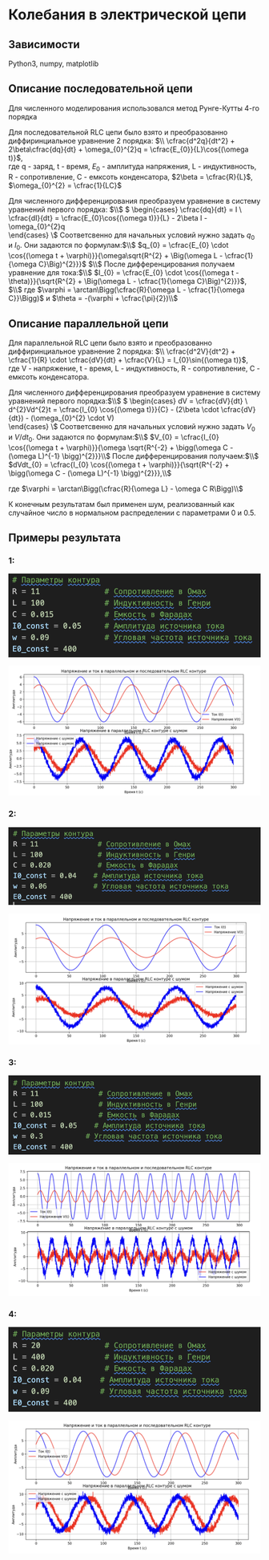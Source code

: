 # Колебания в электрической цепи

## Зависимости
Python3, numpy, matplotlib

## Описание последовательной цепи
Для численного моделирования использовался метод Рунге-Кутты 4-го порядка

Для последовательной RLC цепи было взято и преобразованно диффиринциальное уравнение 2 порядка:
$\\ \cfrac{d^2q}{dt^2} + 2\beta\cfrac{dq}{dt} + \omega_{0}^{2}q = \cfrac{E_{0}}{L}\cos{(\omega t)}$,  
где q - заряд, t - время, $E_{0}$ - амплитуда напряжения, L - индуктивность, R - сопротивление, С - емксоть конденсатора, $2\beta = \cfrac{R}{L}$, $\omega_{0}^{2} = \cfrac{1}{LC}$

Для численного дифференцирования преобразуем уравнение в систему уравнений первого порядка:
$\\$
$
  \begin{cases}
    \cfrac{dq}{dt} = I      \\
    \cfrac{dI}{dt} = \cfrac{E_{0}\cos{(\omega t)}}{L} - 2\beta I - \omega_{0}^{2}q  
  \end{cases}
\\$
Соответсвенно для начальных условий нужно задать $q_{0}$ и $I_{0}$. Они задаются по формулам:$\\$
$q_{0} = \cfrac{E_{0} \cdot \cos{(\omega t + \varphi)}}{\omega\sqrt{R^{2} + \Big(\omega L - \cfrac{1}{\omega C}\Big)^{2}}}$ $\\$
После дифференцирования получаем уравнение для тока:$\\$
$I_{0} = \cfrac{E_{0} \cdot \cos{(\omega t - \theta)}}{\sqrt{R^{2} + \Big(\omega L - \cfrac{1}{\omega C}\Big)^{2}}}$, $\\$
 где $\varphi = \arctan\Bigg(\cfrac{R}{\omega L - \cfrac{1}{\omega C}}\Bigg)$ и $\theta = -(\varphi + \cfrac{\pi}{2})\\$

## Описание параллельной цепи
Для параллельной RLC цепи было взято и преобразованно диффиринциальное уравнение 2 порядка:
$\\ \cfrac{d^2V}{dt^2} + \cfrac{1}{R} \cdot \cfrac{dV}{dt} + \cfrac{V}{L} = I_{0}\sin{(\omega t)}$,  
где V - напряжение, t - время, L - индуктивность, R - сопротивление, С - емксоть конденсатора.

Для численного дифференцирования преобразуем уравнение в систему уравнений первого порядка:$\\$
$
  \begin{cases}
    dV = \cfrac{dV}{dt}      \\
    d^{2}Vd^{2}t = \cfrac{I_{0} \cos{(\omega t)}}{C} - (2\beta \cdot \cfrac{dV}{dt}) - (\omega_{0}^{2} \cdot V)  
  \end{cases}
\\$
Соответсвенно для начальных условий нужно задать $V_{0}$ и $V/dt_{0}$. Они задаются по формулам:$\\$
$V_{0} = \cfrac{I_{0} \cos{(\omega t + \varphi)}}{\omega \sqrt{R^{-2} + \bigg(\omega C - (\omega L)^{-1} \bigg)^{2}}}\\$
После дифференцирования получаем:$\\$
$dVdt_{0} = \cfrac{I_{0} \cos{(\omega t + \varphi)}}{\sqrt{R^{-2} + \bigg(\omega C - (\omega L)^{-1} \bigg)^{2}}},\\$ 

где $\varphi = \arctan\Bigg(\cfrac{R}{\omega L} - \omega C R\Bigg)\\$

К конечным результатам был применен шум, реализованный как случайное число в нормальном распределении c параметрами 0 и 0.5.

## Примеры результата

### 1:

![1.png](images/1-1.png) 

![1data.png](images/1.png)

### 2:

![2.png](images/2-2.png) 

![2data.png](images/2.png)


### 3:

![3.png](images/3-3.png) 

![3data.png](images/3.png)


### 4:

![4.png](images/4-4.png) 

![4data.png](images/4.png)